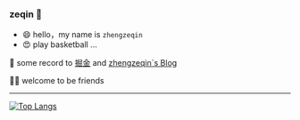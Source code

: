 ### zeqin 👋

<!-- <img align="right" src="https://github-readme-stats.vercel.app/api?username=zeqinjie&show_icons=true" /> -->

- 😄 hello，my name is `zhengzeqin`
- 😍 play basketball ...

📖 some record to [掘金](https://juejin.cn/user/1838039172396280/posts) and [zhengzeqin`s Blog](https://zhengzeqin.netlify.app/) 

👏🏻 welcome to be friends
- - -

[![Top Langs](https://github-readme-stats.vercel.app/api/top-langs/?username=zeqinjie&langs_count=10&layout=compact)](https://github.com/zeqinjie)


